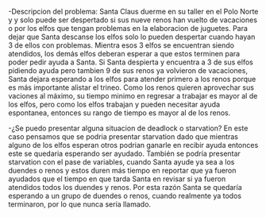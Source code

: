 -Descripcion del problema:
Santa Claus duerme en su taller en el Polo Norte y y solo puede ser despertado 
si sus nueve renos han vuelto de vacaciones o por los elfos que tengan problemas 
en la elaboracion de juguetes. Para dejar que Santa descanse los elfos solo 
lo pueden despertar cuando hayan 3 de ellos con problemas. Mientra esos 3 elfos se 
encuentran siendo atendidos, los demás elfos deberan esperar a que estos terminen para 
poder pedir ayuda a Santa. Si Santa despierta y encuentra a 3 de sus elfos pidiendo 
ayuda pero tambien  9 de sus renos ya volvieron de vacaciones, Santa dejara esperando 
a los elfos para atender primero a los renos porque es más importante alistar el 
trineo. Como los renos quieren aprovechar sus vaciones al máximo, su tiempo minimo
en regresar a trabajar es mayor al de los elfos, pero como los elfos trabajan y 
pueden necesitar ayuda espontanea, entonces su rango de tiempo es mayor al de los renos.


-¿Se puedo presentar alguna situacion de deadlock o starvation?
En este caso pensamos que se podria presentar starvation dado que mientras 
alguno de los elfos esperan otros podrian ganarle en recibir ayuda entonces 
este se quedaria esperando ser ayudado. También se podría presentar starvation con el pase de
variables, cuando Santa ayude ya sea a los duendes o renos y estos duren más tiempo
en reportar que ya fueron ayudados que el tiempo en que tarda Santa en revisar si
ya fueron atendidos todos los duendes y renos. Por esta razón Santa se quedaría
esperando a un grupo de duendes o renos, cuando realmente ya todos terminaron,
por lo que nunca sería llamado.

